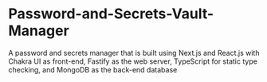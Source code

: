 # Password-and-Secrets-Vault-Manager
A password and secrets manager that is built using Next.js and React.js with Chakra UI as front-end, Fastify as the web server, TypeScript for static type checking, and MongoDB as the back-end database
